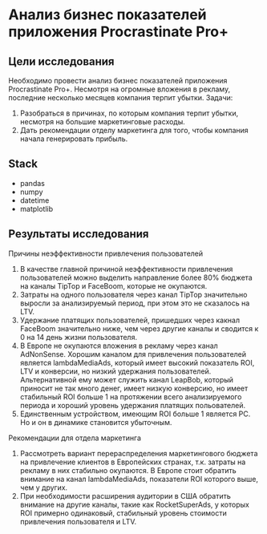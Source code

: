# Анализ бизнес показателей приложения Procrastinate Pro+
**Цели исследования**
---
Необходимо провести анализ бизнес показателей приложения Procrastinate Pro+. Несмотря на огромные вложения в рекламу, последние несколько месяцев компания терпит убытки.
Задачи:
1) Разобраться в причинах, по которым компания терпит убытки, несмотря на большие маркетинговые расходы.
2) Дать рекомендации отделу маркетинга для того, чтобы компания начала генерировать прибыль.

**Stack**
---
- pandas
- numpy
- datetime
- matplotlib

**Результаты исследования**
---
Причины неэффективности привлечения пользователей

1. В качестве главной причиной неэффективности привлечения пользователей можно выделить направление более 80% бюджета на каналы TipTop и FaceBoom, которые не окупаются.
2. Затраты на одного пользователя через канал TipTop значительно выросли за анализируемый период, при этом это не сказалось на LTV.
3. Удержание платящих пользователей, пришедших через какнал FaceBoom значительно ниже, чем через другие каналы и сводится к 0 на 14 день жизни пользователя.
4. В Европе не окупаются вложения в рекламу через канал AdNonSense. Хорошим каналом для привлечения пользователей является lambdaMediaAds, который имеет высокий показатель ROI, LTV и конверсии, но низкий удержания пользователей. Альтернативной ему может служить канал LeapBob, который приносит не так много денег, имеет низкую конверсию, но имеет стабильный ROI больше 1 на протяжении всего анализируемого периода и хороший уровень удержания платящих польователей.
5. Единственным устройством, имеющим ROI больше 1 является PC. Но и он в динамике становится убыточным.

Рекомендации для отдела маркетинга

1. Рассмотреть вариант перераспределения маркетингового бюджета на привлечение клиентов в Европейских странах, т.к. затраты на рекламу в них стабильно окупаются. В Европе стоит обратить внимание на канал lambdaMediaAds, показатели ROI которого выше, чем у других.
2. При необходимости расширения аудитории в США обратить внимание на другие каналы, такие как RocketSuperAds, у которых ROI примерно одинаковый, стабильный уровень стоимости привлечения пользователя и LTV.
